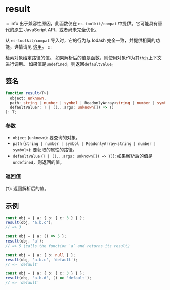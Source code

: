 # result

::: info
出于兼容性原因，此函数仅在 `es-toolkit/compat` 中提供。它可能具有替代的原生 JavaScript API，或者尚未完全优化。

从 `es-toolkit/compat` 导入时，它的行为与 lodash 完全一致，并提供相同的功能，详情请见 [这里](../../../compatibility.md)。
:::

检索对象给定路径的值。
如果解析后的值是函数，则使用对象作为其`this`上下文进行调用。
如果值是`undefined`，则返回`defaultValue`。

## 签名

```typescript
function result<T>(
  object: unknown,
  path: string | number | symbol | ReadonlyArray<string | number | symbol>,
  defaultValue?: T | ((...args: unknown[]) => T)
): T;
```

### 参数

- `object` (`unknown`): 要查询的对象。
- `path` (`string | number | symbol | ReadonlyArray<string | number | symbol>`): 要获取的属性的路径。
- `defaultValue` (`T | ((...args: unknown[]) => T)`): 如果解析后的值是`undefined`，则返回的值。

### 返回值

(`T`): 返回解析后的值。

## 示例

```typescript
const obj = { a: { b: { c: 3 } } };
result(obj, 'a.b.c');
// => 3

const obj = { a: () => 5 };
result(obj, 'a');
// => 5 (calls the function `a` and returns its result)

const obj = { a: { b: null } };
result(obj, 'a.b.c', 'default');
// => 'default'

const obj = { a: { b: { c: 3 } } };
result(obj, 'a.b.d', () => 'default');
// => 'default'
```
